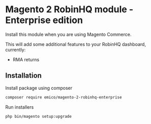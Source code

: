 # Magento 2 RobinHQ module - Enterprise edition

Install this module when you are using Magento Commerce.

This will add some additional features to your RobinHQ dashboard, currently:
  - RMA returns

## Installation

Install package using composer
```sh
composer require emico/magento-2-robinhq-enterprise
```

Run installers
```sh
php bin/magento setup:upgrade
```
